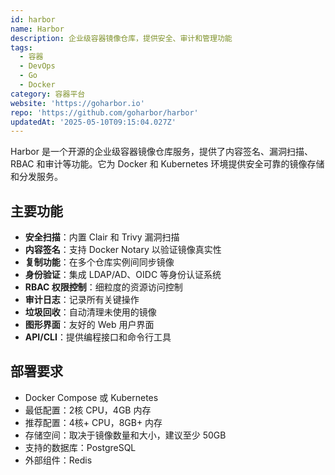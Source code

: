 ```yaml
---
id: harbor
name: Harbor
description: 企业级容器镜像仓库，提供安全、审计和管理功能
tags:
  - 容器
  - DevOps
  - Go
  - Docker
category: 容器平台
website: 'https://goharbor.io'
repo: 'https://github.com/goharbor/harbor'
updatedAt: '2025-05-10T09:15:04.027Z'
---
```


Harbor 是一个开源的企业级容器镜像仓库服务，提供了内容签名、漏洞扫描、RBAC 和审计等功能。它为 Docker 和 Kubernetes 环境提供安全可靠的镜像存储和分发服务。

## 主要功能

- **安全扫描**：内置 Clair 和 Trivy 漏洞扫描
- **内容签名**：支持 Docker Notary 以验证镜像真实性
- **复制功能**：在多个仓库实例间同步镜像
- **身份验证**：集成 LDAP/AD、OIDC 等身份认证系统
- **RBAC 权限控制**：细粒度的资源访问控制
- **审计日志**：记录所有关键操作
- **垃圾回收**：自动清理未使用的镜像
- **图形界面**：友好的 Web 用户界面
- **API/CLI**：提供编程接口和命令行工具

## 部署要求

- Docker Compose 或 Kubernetes
- 最低配置：2核 CPU，4GB 内存
- 推荐配置：4核+ CPU，8GB+ 内存
- 存储空间：取决于镜像数量和大小，建议至少 50GB
- 支持的数据库：PostgreSQL
- 外部组件：Redis 
